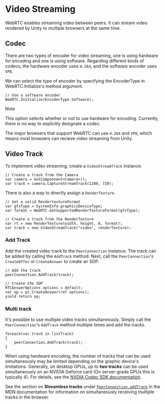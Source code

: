 # Video Streaming

WebRTC enables streaming video between peers. It can stream video rendered by Unity to multiple browsers at the same time.

## Codec

There are two types of encoder for video streaming, one is using hardware for encoding and one is using software. Regarding different kinds of codecs, the hardware encoder uses `H.264`, and the software encoder uses `VP8`.

We can select the type of encoder by specifying the EncoderType in WebRTC.Initialize's method argument.

```CSharp
// Use a software encoder
WebRTC.Initialize(EncoderType.Software);
```

> [!NOTE]
> This option selects whether or not to use hardware for encoding.
> Currently, there is no way to explicitly designate a codec. 



The major browsers that support WebRTC can use `H.264` and `VP8`, which means most browsers can recieve video streaming from Unity.

## <a id="videotrack"/> Video Track

To implement video streaming, create a
 `VideoStreamTrack` instance.

```CSharp
// Create a track from the Camera
var camera = GetComponnent<Camera>();
var track = camera.CaptureStreamTrack(1280, 720);
```

There is also a way to directly assign a `RenderTexture`. 

```CSharp
// Get a valid RendertextureFormat
var gfxType = SystemInfo.graphicsDeviceType;
var format = WebRTC.GetSupportedRenderTextureFormat(gfxType);

// Create a track from the RenderTexture
var rt = new RenderTexture(width, height, 0, format);
var track = new VideoStreamTrack("video", renderTexture);
```

### <a id="add-track"/> Add Track

Add the created video track to the `PeerConnection` instance. The track can be added by calling the `AddTrack` method. Next, call the `PeerConnection`'s `CreateOffer` or `CreateAnswer` to create an SDP.

```CSharp
// Add the track
peerConnection.AddTrack(track);

// Create the SDP
RTCAnswerOptions options = default;
var op = pc.CreateAnswer(ref options);
yield return op;
```

### <a id="multi-track"/> Multi track

It's possible to use multiple video tracks simultaneously. Simply call the `PeerConnection`'s `AddTrack` method multiple times and add the tracks. 

```CSharp
foreach(var track in listTrack)
{
    peerConnection.AddTrack(track);
}
```

When using hardware encoding, the number of tracks that can be used simultaneously may be limited depending on the graphic device's limitations. Generally, on desktop GPUs, up to **two tracks** can be used simultaneously on an NVIDIA Geforce card (On server-grade GPUs this is typically 4). For details, see the [NVDIA Codec SDK documentation](https://developer.nvidia.com/video-encode-decode-gpu-support-matrix).


See the section on **Streamless tracks** under [`PeerConnection.addTrack`](https://developer.mozilla.org/en-US/docs/Web/API/RTCPeerConnection/addTrack) in the MDN documentation for information on simultaneously receiving multiple tracks in the browser. 

